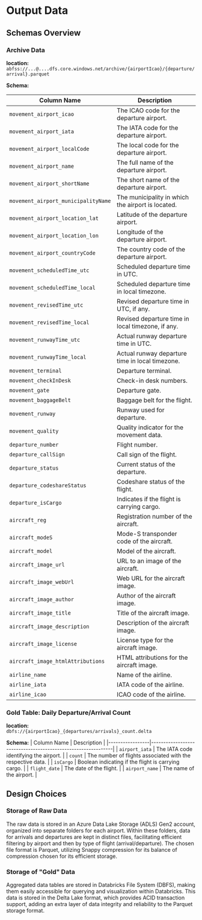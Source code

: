 <h1>Output Data</h1>

<h2>Schemas Overview</h2>

<h3>Archive Data</h3>

<b>location:</b> <br> 
`abfss://...@....dfs.core.windows.net/archive/{airportIcao}/{departure/arrival}.parquet`

<b>Schema:</b>

| Column Name                                 | Description                                                                 |
|---------------------------------------|-----------------------------------------------------------------------------|
| `movement_airport_icao`               | The ICAO code for the departure airport.                                    |
| `movement_airport_iata`               | The IATA code for the departure airport.                                    |
| `movement_airport_localCode`          | The local code for the departure airport.                                   |
| `movement_airport_name`               | The full name of the departure airport.                                     |
| `movement_airport_shortName`          | The short name of the departure airport.                                    |
| `movement_airport_municipalityName`   | The municipality in which the airport is located.                           |
| `movement_airport_location_lat`       | Latitude of the departure airport.                                          |
| `movement_airport_location_lon`       | Longitude of the departure airport.                                         |
| `movement_airport_countryCode`        | The country code of the departure airport.                                  |
| `movement_scheduledTime_utc`          | Scheduled departure time in UTC.                                            |
| `movement_scheduledTime_local`        | Scheduled departure time in local timezone.                                 |
| `movement_revisedTime_utc`            | Revised departure time in UTC, if any.                                      |
| `movement_revisedTime_local`          | Revised departure time in local timezone, if any.                           |
| `movement_runwayTime_utc`             | Actual runway departure time in UTC.                                        |
| `movement_runwayTime_local`           | Actual runway departure time in local timezone.                             |
| `movement_terminal`                   | Departure terminal.                                                         |
| `movement_checkInDesk`                | Check-in desk numbers.                                                      |
| `movement_gate`                       | Departure gate.                                                             |
| `movement_baggageBelt`                | Baggage belt for the flight.                                                |
| `movement_runway`                     | Runway used for departure.                                                  |
| `movement_quality`                    | Quality indicator for the movement data.                                    |
| `departure_number`                    | Flight number.                                                              |
| `departure_callSign`                  | Call sign of the flight.                                                    |
| `departure_status`                    | Current status of the departure.                                            |
| `departure_codeshareStatus`           | Codeshare status of the flight.                                             |
| `departure_isCargo`                   | Indicates if the flight is carrying cargo.                                  |
| `aircraft_reg`                        | Registration number of the aircraft.                                        |
| `aircraft_modeS`                      | Mode-S transponder code of the aircraft.                                    |
| `aircraft_model`                      | Model of the aircraft.                                                      |
| `aircraft_image_url`                  | URL to an image of the aircraft.                                            |
| `aircraft_image_webUrl`               | Web URL for the aircraft image.                                             |
| `aircraft_image_author`               | Author of the aircraft image.                                               |
| `aircraft_image_title`                | Title of the aircraft image.                                                |
| `aircraft_image_description`          | Description of the aircraft image.                                          |
| `aircraft_image_license`              | License type for the aircraft image.                                        |
| `aircraft_image_htmlAttributions`     | HTML attributions for the aircraft image.                                   |
| `airline_name`                        | Name of the airline.                                                        |
| `airline_iata`                        | IATA code of the airline.                                                   |
| `airline_icao`                        | ICAO code of the airline.                                                   |


<h3>Gold Table: Daily Departure/Arrival Count</h3>

<b>location:</b> <br> 
`dbfs://{airportIcao}_{departures/arrivals}_count.delta`

<b>Schema:</b>
| Column Name     | Description                                                  |
|-----------------|--------------------------------------------------------------|
| `airport_iata`  | The IATA code identifying the airport.                       |
| `count`         | The number of flights associated with the respective data.   |
| `isCargo`       | Boolean indicating if the flight is carrying cargo.          |
| `flight_date`   | The date of the flight.                                      |
| `airport_name`  | The name of the airport.                                     |

<h2>Design Choices</h2>

<h3>Storage of Raw Data</h3>

The raw data is stored in an Azure Data Lake Storage (ADLS) Gen2 account, organized into separate folders for each airport. Within these folders, data for arrivals and departures are kept in distinct files, facilitating efficient filtering by airport and then by type of flight (arrival/departure). The chosen file format is Parquet, utilizing Snappy compression for its balance of compression chosen for its efficient storage. 

<h3>Storage of "Gold" Data</h3>

Aggregated data tables are stored in Databricks File System (DBFS), making them easily accessible for querying and visualization within Databricks. This data is stored in the Delta Lake format, which provides ACID transaction support, adding an extra layer of data integrity and reliability to the Parquet storage format.
